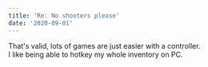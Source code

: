 ```yaml
---
title: 'Re: No shooters please'
date: '2020-09-01'
---
```

That's valid, lots of games are just easier with a controller.  
I like being able to hotkey my whole inventory on PC.